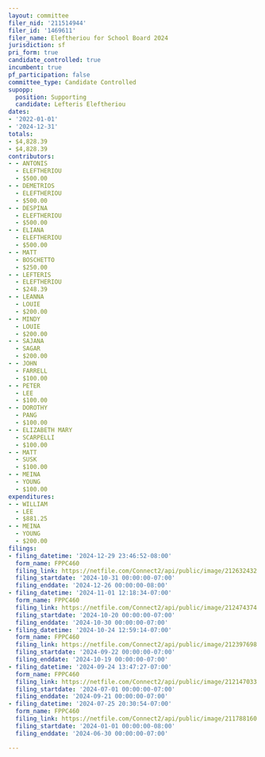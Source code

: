 ```yaml
---
layout: committee
filer_nid: '211514944'
filer_id: '1469611'
filer_name: Eleftheriou for School Board 2024
jurisdiction: sf
pri_form: true
candidate_controlled: true
incumbent: true
pf_participation: false
committee_type: Candidate Controlled
supopp:
  position: Supporting
  candidate: Lefteris Eleftheriou
dates:
- '2022-01-01'
- '2024-12-31'
totals:
- $4,828.39
- $4,828.39
contributors:
- - ANTONIS
  - ELEFTHERIOU
  - $500.00
- - DEMETRIOS
  - ELEFTHERIOU
  - $500.00
- - DESPINA
  - ELEFTHERIOU
  - $500.00
- - ELIANA
  - ELEFTHERIOU
  - $500.00
- - MATT
  - BOSCHETTO
  - $250.00
- - LEFTERIS
  - ELEFTHERIOU
  - $248.39
- - LEANNA
  - LOUIE
  - $200.00
- - MINDY
  - LOUIE
  - $200.00
- - SAJANA
  - SAGAR
  - $200.00
- - JOHN
  - FARRELL
  - $100.00
- - PETER
  - LEE
  - $100.00
- - DOROTHY
  - PANG
  - $100.00
- - ELIZABETH MARY
  - SCARPELLI
  - $100.00
- - MATT
  - SUSK
  - $100.00
- - MEINA
  - YOUNG
  - $100.00
expenditures:
- - WILLIAM
  - LEE
  - $881.25
- - MEINA
  - YOUNG
  - $200.00
filings:
- filing_datetime: '2024-12-29 23:46:52-08:00'
  form_name: FPPC460
  filing_link: https://netfile.com/Connect2/api/public/image/212632432
  filing_startdate: '2024-10-31 00:00:00-07:00'
  filing_enddate: '2024-12-26 00:00:00-08:00'
- filing_datetime: '2024-11-01 12:18:34-07:00'
  form_name: FPPC460
  filing_link: https://netfile.com/Connect2/api/public/image/212474374
  filing_startdate: '2024-10-20 00:00:00-07:00'
  filing_enddate: '2024-10-30 00:00:00-07:00'
- filing_datetime: '2024-10-24 12:59:14-07:00'
  form_name: FPPC460
  filing_link: https://netfile.com/Connect2/api/public/image/212397698
  filing_startdate: '2024-09-22 00:00:00-07:00'
  filing_enddate: '2024-10-19 00:00:00-07:00'
- filing_datetime: '2024-09-24 13:47:27-07:00'
  form_name: FPPC460
  filing_link: https://netfile.com/Connect2/api/public/image/212147033
  filing_startdate: '2024-07-01 00:00:00-07:00'
  filing_enddate: '2024-09-21 00:00:00-07:00'
- filing_datetime: '2024-07-25 20:30:54-07:00'
  form_name: FPPC460
  filing_link: https://netfile.com/Connect2/api/public/image/211788160
  filing_startdate: '2024-01-01 00:00:00-08:00'
  filing_enddate: '2024-06-30 00:00:00-07:00'

---
```

